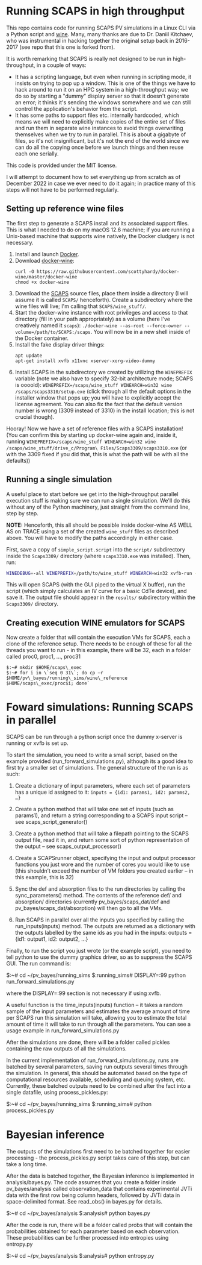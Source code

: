 # Running SCAPS in high throughput
This repo contains code for running SCAPS PV simulations in a Linux CLI via a Python script and [wine](https://www.winehq.org/). Many, many thanks are due to Dr. Daniil Kitchaev, who was instrumental in hacking together the original setup back in 2016-2017 (see repo that this one is forked from).

It is worth remarking that SCAPS is really not designed to be run in high-throughput, in a couple of ways: 

* It has a scripting language, but even when running in scripting mode, it insists on trying to pop up a window. This is one of the things we have to hack around to run it on an HPC system in a high-throughput way; we do so by starting a "dummy" display server so that it doesn't generate an error; it thinks it's sending the windows somewhere and we can still control the application's behavior from the script.
* It has some paths to support files etc. internally hardcoded, which means we will need to explicitly make copies of the entire set of files and run them in separate wine instances to avoid things overwriting themselves when we try to run in parallel. This is about a gigabyte of files, so it's not insignificant, but it's not the end of the world since we can do all the copying once before we launch things and then reuse each one serially.

This code is provided under the MIT license.

I will attempt to document how to set everything up from scratch as of December 2022 in case we ever need to do it again; in practice many of this steps will not have to be performed regularly.

## Setting up reference wine files
The first step to generate a SCAPS install and its associated support files. This is what I needed to do on my macOS 12.6 machine; if you are running a Unix-based machine that supports wine natively, the Docker cludgery is not necessary.

1. Install and launch [Docker](https://www.docker.com/products/docker-desktop/).
2. Download [docker-wine](https://hub.docker.com/r/scottyhardy/docker-wine/):
    ```
    curl -O https://raw.githubusercontent.com/scottyhardy/docker-wine/master/docker-wine
    chmod +x docker-wine
    ```
3. Download the [SCAPS](https://scaps.elis.ugent.be/) source files, place them inside a directory (I will assume it is called `SCAPS/` henceforth). Create a subdirectory where the wine files will live; I'm calling that `SCAPS/wine_stuff/`.
4. Start the docker-wine instance with root privileges and access to that directory (fill in your path appropriately) as a volume (here I've creatively named it `scaps`): `./docker-wine --as-root --force-owner --volume=/path/to/SCAPS:/scaps`. You will now be in a new shell inside of the Docker container.
5. Install the fake display driver things:
    ```
    apt update
    apt-get install xvfb x11vnc xserver-xorg-video-dummy
    ```
6. Install SCAPS in the subdirectory we created by utilizing the `WINEPREFIX` variable (note we also have to specify 32-bit architecture mode; SCAPS is oooold): `WINEPREFIX=/scaps/wine_stuff WINEARCH=win32 wine /scaps/scaps3310/setup.exe` (click through all the default options in the installer window that pops up; you will have to explicitly accept the license agreement. You can also fix the fact that the default version number is wrong (3309 instead of 3310) in the install location; this is not crucial though).

Hooray! Now we have a set of reference files with a SCAPS installation! (You can confirm this by starting up docker-wine again and, inside it, running `WINEPREFIX=/scaps/wine_stuff WINEARCH=win32 wine /scaps/wine_stuff/drive_c/Program\ Files/Scaps3309/scaps3310.exe` (or with the 3309 fixed if you did that, this is what the path will be with all the defaults))

## Running a single simulation
A useful place to start before we get into the high-throughput parallel execution stuff is making sure we can run a single simulation. We'll do this without any of the Python machinery, just straight from the command line, step by step.

**NOTE:** Henceforth, this all should be possible inside docker-wine AS WELL AS on TRACE using a set of the created `wine_stuff` files as described above. You will have to modify the paths accordingly in either case.

First, save a copy of `simple_script.script` into the `script/` subdirectory inside the `Scaps3309/` directory (where `scaps3310.exe` was installed). Then, run:

```bash
WINEDEBUG=-all WINEPREFIX=/path/to/wine_stuff WINEARCH=win32 xvfb-run -a wine /path/to/wine_stuff/drive_c/Program\ Files/Scaps3309/scaps3310.exe simple_script.script
```
This will open SCAPS (with the GUI piped to the virtual X buffer), run the script (which simply calculates an IV curve for a basic CdTe device), and save it. The output file should appear in the `results/` subdirectory within the `Scaps3309/` directory.


## Creating execution WINE emulators for SCAPS

Now create a folder that will contain the execution VMs for SCAPS, each a clone of the reference setup. There needs to be enough of these for all the threads you want to run - in this example, there will be 32, each in a folder called proc0, proc1, ..., proc31
```
$:~# mkdir $HOME/scaps\_exec
$:~# for i in \`seq 0 31\`; do cp –r $HOME/pv\_bayes/running\_sims/wine\_reference $HOME/scaps\_exec/proc$i; done`
```


# Foward simulations: Running SCAPS in parallel
SCAPS can be run through a python script once the dummy x-server is running or xvfb is set up.

To start the simulation, you need to write a small script, based on the example provided (run\_forward\_simulations.py), although its a good idea to first try a smaller set of simulations. The general structure of the run is as such:

1. Create a dictionary of input parameters, where each set of parameters has a unique id assigned to it:
`inputs = {id1: params1, id2: params2, …}`

2. Create a python method that will take one set of inputs (such as params1), and return a string corresponding to a SCAPS input script – see scaps\_script\_generator()

3. Create a python method that will take a filepath pointing to the SCAPS output file, read it in, and return some sort of python representation of the output – see scaps\_output\_processor()

4. Create a SCAPSrunner object, specifying the input and output processor functions you just wore and the number of cores you would like to use (this shouldn’t exceed the number of VM folders you created earlier – in this example, this is 32)

5. Sync the def and absorption files to the run directories by calling the sync\_parameters() method. The contents of the reference def/ and absorption/ directories (currently pv\_bayes/scaps\_dat/def and pv\_bayes/scaps\_dat/absorption) will then go to all the VMs.

6. Run SCAPS in parallel over all the inputs you specified by calling the run_inputs(inputs) method. The outputs are returned as a dictionary with the outputs labelled by the same ids as you had in the inputs:
outputs = {id1: output1, id2: output2, …}

Finally, to run the script you just wrote (or the example script), you need to tell python to use the dummy graphics driver, so as to suppress the SCAPS GUI. The run command is:

$:~# cd ~/pv\_bayes/running\_sims
$:running\_sims# DISPLAY=:99 python run\_forward\_simulations.py

where the DISPLAY=:99 section is not necessary if using xvfb.

A useful function is the time\_inputs(inputs) function – it takes a random sample of the input parameters and estimates the average amount of time per SCAPS run this simulation will take, allowing you to estimate the total amount of time it will take to run through all the parameters. You can see a usage example in run\_forward\_simulations.py

After the simulations are done, there will be a folder called pickles containing the raw outputs of all the simulations.

In the current implementation of run\_forward\_simulations.py, runs are batched by several parameters, saving run outputs several times through the simulation. In general, this should be automated based on the type of computational resources available, scheduling and queuing system, etc. Currently, these batched outputs need to be combined after the fact into a single datafile, using process\_pickles.py:

$:~# cd ~/pv\_bayes/running\_sims
$:running\_sims# python process_pickles.py

# Bayesian inference
The outputs of the simulations first need to be batched together for easier processing - the process\_pickles.py script takes care of this step, but can take a long time.

After the data is batched together, the Bayesian inference is implemented in analysis/bayes.py. The code assumes that you create a folder inside pv\_bayes/analysis called observation\_data that contains experimental JVTi data with the first row being column headers, followed by JVTi data in space-delimited format. See read_obs() in bayes.py for details.

$:~# cd ~/pv\_bayes/analysis
$:analysis# python bayes.py

After the code is run, there will be a folder called probs that will contain the probabilities obtained for each parameter based on each observation. These probabilities can be further processed into entropies using entropy.py

$:~# cd ~/pv\_bayes/analysis
$:analysis# python entropy.py


